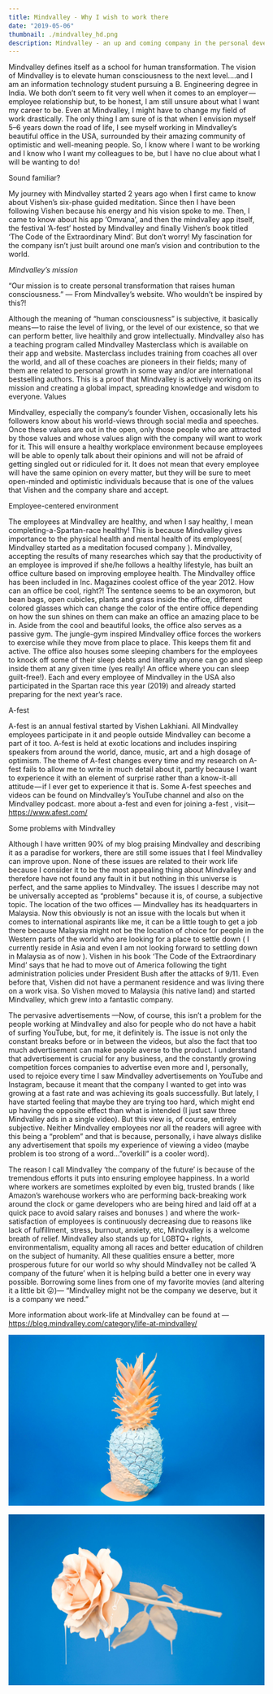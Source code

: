 ```yaml
---
title: Mindvalley - Why I wish to work there
date: "2019-05-06"
thumbnail: ./mindvalley_hd.png
description: Mindvalley - an up and coming company in the personal develpment realm.
---
```

Mindvalley defines itself as a school for human transformation. The vision of Mindvalley is to elevate human consciousness to the next level….and I am an information technology student pursuing a B. Engineering degree in India. We both don’t seem to fit very well when it comes to an employer — employee relationship but, to be honest, I am still unsure about what I want my career to be. Even at Mindvalley, I might have to change my field of work drastically. The only thing I am sure of is that when I envision myself 5–6 years down the road of life, I see myself working in Mindvalley’s beautiful office in the USA, surrounded by their amazing community of optimistic and well-meaning people. So, I know where I want to be working and I know who I want my colleagues to be, but I have no clue about what I will be wanting to do!

Sound familiar?

My journey with Mindvalley started 2 years ago when I first came to know about Vishen’s six-phase guided meditation. Since then I have been following Vishen because his energy and his vision spoke to me. Then, I came to know about his app ‘Omvana’, and then the mindvalley app itself, the festival ‘A-fest’ hosted by Mindvalley and finally Vishen’s book titled ‘The Code of the Extraordinary Mind’. But don’t worry! My fascination for the company isn’t just built around one man’s vision and contribution to the world.

*Mindvalley’s mission*

“Our mission is to create personal transformation that raises human consciousness.” — From Mindvalley’s website.
Who wouldn’t be inspired by this?!

Although the meaning of “human consciousness” is subjective, it basically means — to raise the level of living, or the level of our existence, so that we can perform better, live healthily and grow intellectually. Mindvalley also has a teaching program called Mindvalley Masterclass which is available on their app and website. Masterclass includes training from coaches all over the world, and all of these coaches are pioneers in their fields; many of them are related to personal growth in some way and/or are international bestselling authors. This is a proof that Mindvalley is actively working on its mission and creating a global impact, spreading knowledge and wisdom to everyone.
Values

Mindvalley, especially the company’s founder Vishen, occasionally lets his followers know about his world-views through social media and speeches. Once these values are out in the open, only those people who are attracted by those values and whose values align with the company will want to work for it. This will ensure a healthy workplace environment because employees will be able to openly talk about their opinions and will not be afraid of getting singled out or ridiculed for it. It does not mean that every employee will have the same opinion on every matter, but they will be sure to meet open-minded and optimistic individuals because that is one of the values that Vishen and the company share and accept.

Employee-centered environment

The employees at Mindvalley are healthy, and when I say healthy, I mean completing-a-Spartan-race healthy! This is because Mindvalley gives importance to the physical health and mental health of its employees( Mindvalley started as a meditation focused company ). Mindvalley, accepting the results of many researches which say that the productivity of an employee is improved if she/he follows a healthy lifestyle, has built an office culture based on improving employee health. The Mindvalley office has been included in Inc. Magazines coolest office of the year 2012. How can an office be cool, right?! The sentence seems to be an oxymoron, but bean bags, open cubicles, plants and grass inside the office, different colored glasses which can change the color of the entire office depending on how the sun shines on them can make an office an amazing place to be in. Aside from the cool and beautiful looks, the office also serves as a passive gym. The jungle-gym inspired Mindvalley office forces the workers to exercise while they move from place to place. This keeps them fit and active. The office also houses some sleeping chambers for the employees to knock off some of their sleep debts and literally anyone can go and sleep inside them at any given time (yes really! An office where you can sleep guilt-free!). Each and every employee of Mindvalley in the USA also participated in the Spartan race this year (2019) and already started preparing for the next year’s race.

A-fest

A-fest is an annual festival started by Vishen Lakhiani. All Mindvalley employees participate in it and people outside Mindvalley can become a part of it too. A-fest is held at exotic locations and includes inspiring speakers from around the world, dance, music, art and a high dosage of optimism. The theme of A-fest changes every time and my research on A-fest fails to allow me to write in much detail about it, partly because I want to experience it with an element of surprise rather than a know-it-all attitude — if I ever get to experience it that is. Some A-fest speeches and videos can be found on Mindvalley’s YouTube channel and also on the Mindvalley podcast.
more about a-fest and even for joining a-fest , visit— https://www.afest.com/

Some problems with Mindvalley

Although I have written 90% of my blog praising Mindvalley and describing it as a paradise for workers, there are still some issues that I feel Mindvalley can improve upon. None of these issues are related to their work life because I consider it to be the most appealing thing about Mindvalley and therefore have not found any fault in it but nothing in this universe is perfect, and the same applies to Mindvalley. The issues I describe may not be universally accepted as “problems" because it is, of course, a subjective topic.
The location of the two offices — Mindvalley has its headquarters in Malaysia. Now this obviously is not an issue with the locals but when it comes to international aspirants like me, it can be a little tough to get a job there because Malaysia might not be the location of choice for people in the Western parts of the world who are looking for a place to settle down ( I currently reside in Asia and even I am not looking forward to settling down in Malaysia as of now ). Vishen in his book ‘The Code of the Extraordinary Mind’ says that he had to move out of America following the tight administration policies under President Bush after the attacks of 9/11. Even before that, Vishen did not have a permanent residence and was living there on a work visa. So Vishen moved to Malaysia (his native land) and started Mindvalley, which grew into a fantastic company.

The pervasive advertisements —Now, of course, this isn’t a problem for the people working at Mindvalley and also for people who do not have a habit of surfing YouTube, but, for me, it definitely is. The issue is not only the constant breaks before or in between the videos, but also the fact that too much advertisement can make people averse to the product. I understand that advertisement is crucial for any business, and the constantly growing competition forces companies to advertise even more and I, personally, used to rejoice every time I saw Mindvalley advertisements on YouTube and Instagram, because it meant that the company I wanted to get into was growing at a fast rate and was achieving its goals successfully. But lately, I have started feeling that maybe they are trying too hard, which might end up having the opposite effect than what is intended (I just saw three Mindvalley ads in a single video). But this view is, of course, entirely subjective. Neither Mindvalley employees nor all the readers will agree with this being a “problem” and that is because, personally, i have always dislike any advertisement that spoils my experience of viewing a video (maybe problem is too strong of a word…”overkill” is a cooler word).

The reason I call Mindvalley ‘the company of the future’ is because of the tremendous efforts it puts into ensuring employee happiness. In a world where workers are sometimes exploited by even big, trusted brands ( like Amazon’s warehouse workers who are performing back-breaking work around the clock or game developers who are being hired and laid off at a quick pace to avoid salary raises and bonuses ) and where the work-satisfaction of employees is continuously decreasing due to reasons like lack of fulfillment, stress, burnout, anxiety, etc, Mindvalley is a welcome breath of relief. Mindvalley also stands up for LGBTQ+ rights, environmentalism, equality among all races and better education of children on the subject of humanity. All these qualities ensure a better, more prosperous future for our world so why should Mindvalley not be called ‘A company of the future’ when it is helping build a better one in every way possible. Borrowing some lines from one of my favorite movies (and altering it a little bit 😛)—
“Mindvalley might not be the company we deserve, but it is a company we need.”

More information about work-life at Mindvalley can be found at —
<a href="https://blog.mindvalley.com/category/life-at-mindvalley/">https://blog.mindvalley.com/category/life-at-mindvalley/</a>

![It's all blue](./cody-davis-253925-unsplash.jpg)

![It's all blue](./cody-davis-259003-unsplash.jpg)
